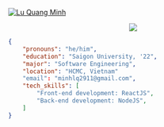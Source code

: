 <p align="left">
  <a href="https://github.com/minhluquang">
    <img src="https://github.com/minhluquang/minhluquang/blob/main/name.png" alt="Lu Quang Minh" /></a>
</p>
<p align="center">
  <!-- Typing SVG by DenverCoder1 - https://github.com/DenverCoder1/readme-typing-svg -->
  <a href="https://github.com/DenverCoder1/readme-typing-svg">
    <img src="https://readme-typing-svg.demolab.com?font=Fira+Code&pause=1000&center=true&vCenter=true&width=650&height=50&lines=Frontend+Web+Developer;Always+learn+new+things+and+develop+yourself!;Better+and+better+each+day!" /></a>
</p>

```json
{
    "pronouns": "he/him",
    "education": "Saigon University, '22",
    "major": "Software Engineering",
    "location": "HCMC, Vietnam"
    "email": "minhlq2911@gmail.com",
    "tech_skills": [
        "Front-end development: ReactJS",
        "Back-end development: NodeJS",
    ]
}
```

